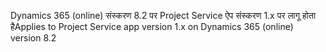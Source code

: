 <span data-ttu-id="513b5-101">Dynamics 365 (online) संस्करण 8.2 पर Project Service ऐप संस्करण 1.x पर लागू होता है</span><span class="sxs-lookup"><span data-stu-id="513b5-101">Applies to Project Service app version 1.x on Dynamics 365 (online) version 8.2</span></span>


